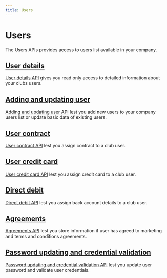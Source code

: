 ```yaml
---
title: Users
---
```


# Users

The Users APIs provides access to users list available in your company.


## [User details][UserDetails]

[User details API][UserDetails] gives you read only access to detailed information about your clubs users.



## [Adding and updating user][AddingUpdatingUser]

[Adding and updating user API][AddingUpdatingUser] lest you add new users to your company users list or update basic data of existing users.



## [User contract][UserContract]

[User contract API][UserContract] lest you assign contract to a club user.


## [User credit card][UserCreditCard]

[User credit card API][UserCreditCard] lest you assign credit card to a club user.


## [Direct debit][DirectDebit]

[Direct debit API][DirectDebit] lest you assign back account details to a club user.



## [Agreements][Agreements]

[Agreements API][Agreements] lest you store information if user has agreed to marketing and terms and conditions agreements.



## [Password updating and credential validation][PasswordUpdateValidation]

[Password updating and credential validation API][PasswordUpdateValidation] lest you update user password and validate user credentials.




[UserDetails]: /api/users/userdetails/
[AddingUpdatingUser]: /api/users/addupdateuser
[UserContract]: /api/users/usercontract
[UserCreditCard]: /api/users/usercreditcard
[DirectDebit]: /api/users/userdirectdebit
[Agreements]: /api/users/useragreements
[PasswordUpdateValidation]: /api/users/passwordupdatingandvalidation

